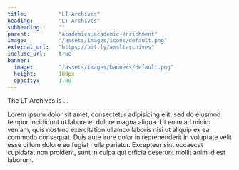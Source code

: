 ```yaml
---
title:          "LT Archives"
heading:        "LT Archives"
subheading:     ""
parent:         "academics,academic-enrichment"
image:          "/assets/images/icons/default.png"
external_url:   "https://bit.ly/amsltarchives"
include_url:    true
banner:
  image:        "/assets/images/banners/default.png"
  height:       180px
  opacity:      1.00
---
```


The LT Archives is ...

Lorem ipsum dolor sit amet, consectetur adipisicing elit, sed do eiusmod tempor incididunt ut labore et dolore magna aliqua. Ut enim ad minim veniam, quis nostrud exercitation ullamco laboris nisi ut aliquip ex ea commodo consequat. Duis aute irure dolor in reprehenderit in voluptate velit esse cillum dolore eu fugiat nulla pariatur. Excepteur sint occaecat cupidatat non proident, sunt in culpa qui officia deserunt mollit anim id est laborum.
